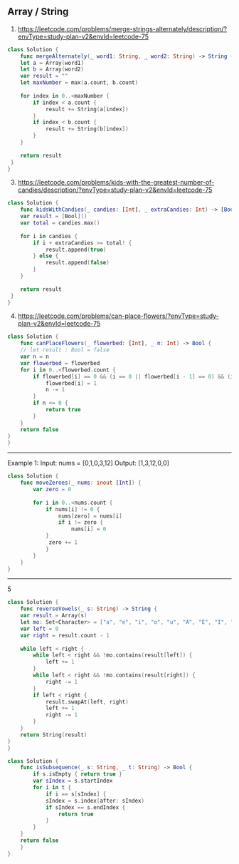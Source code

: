 ## Array / String
1. https://leetcode.com/problems/merge-strings-alternately/description/?envType=study-plan-v2&envId=leetcode-75
```swift
class Solution {
    func mergeAlternately(_ word1: String, _ word2: String) -> String {
    let a = Array(word1)
    let b = Array(word2)
    var result = ""
    let maxNumber = max(a.count, b.count)
    
    for index in 0..<maxNumber {
        if index < a.count {
            result += String(a[index])
        }
        if index < b.count {
            result += String(b[index])
        }
    }
    
    return result
 }
}
```
3. https://leetcode.com/problems/kids-with-the-greatest-number-of-candies/description/?envType=study-plan-v2&envId=leetcode-75
```swift
class Solution {
    func kidsWithCandies(_ candies: [Int], _ extraCandies: Int) -> [Bool] {
    var result = [Bool]()
    var total = candies.max()
    
    for i in candies {
        if i + extraCandies >= total! {
            result.append(true)
        } else {
            result.append(false)
        }
    }
    
    return result
 }
}
```

4. https://leetcode.com/problems/can-place-flowers/?envType=study-plan-v2&envId=leetcode-75
```swift
class Solution {
    func canPlaceFlowers(_ flowerbed: [Int], _ n: Int) -> Bool {
    // let result : Bool = false
    var n = n
    var flowerbed = flowerbed
    for i in 0..<flowerbed.count {
        if flowerbed[i] == 0 && (i == 0 || flowerbed[i - 1] == 0) && (i == flowerbed.count - 1 || flowerbed[i + 1] == 0) {
            flowerbed[i] = 1
            n -= 1
        }
        if n <= 0 {
            return true
        }
    }
    return false
}
}
```
---
Example 1:
Input: nums = [0,1,0,3,12]
Output: [1,3,12,0,0]
```swift
class Solution {
    func moveZeroes(_ nums: inout [Int]) {
        var zero = 0
        
        for i in 0..<nums.count {
            if nums[i] != 0 {
                nums[zero] = nums[i]
                if i != zero {
                    nums[i] = 0
            }
             zero += 1   
            }
        }
    }
}
```
---


5
```swift
class Solution {
    func reverseVowels(_ s: String) -> String {
    var result = Array(s)
    let mo: Set<Character> = ["a", "e", "i", "o", "u", "A", "E", "I", "O", "U"]
    var left = 0
    var right = result.count - 1
    
    while left < right {
        while left < right && !mo.contains(result[left]) {
            left += 1
        }
        while left < right && !mo.contains(result[right]) {
            right -= 1
        }
        if left < right {
            result.swapAt(left, right)
            left += 1
            right -= 1
        }
    }
    return String(result)
}
}
```



```swift
class Solution {
    func isSubsequence(_ s: String, _ t: String) -> Bool {
        if s.isEmpty { return true }
        var sIndex = s.startIndex
        for i in t {
            if i == s[sIndex] {
            sIndex = s.index(after: sIndex)
            if sIndex == s.endIndex {
                return true
            }
        }
    }
    return false
    }
}
```
